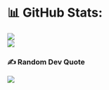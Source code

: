 

# 📊 GitHub Stats:
![](https://github-readme-stats.vercel.app/api?username=Petros-Tsimvris&theme=dark&hide_border=false&include_all_commits=true&count_private=true)<br/>
![](https://github-readme-streak-stats.herokuapp.com/?user=Petros-Tsimvris&theme=dark&hide_border=false)<br/>


### ✍️ Random Dev Quote
![](https://quotes-github-readme.vercel.app/api?type=horizontal&theme=dark)

